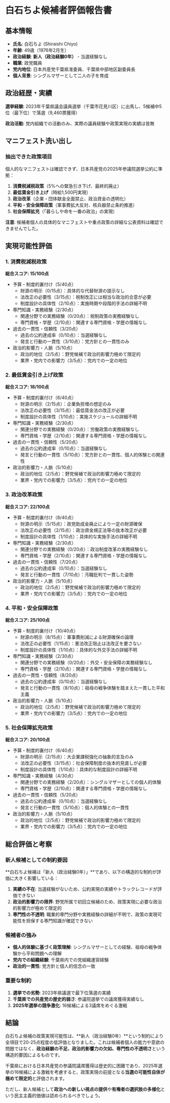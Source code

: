 # 白石ちよ候補者評価報告書

## 基本情報

- **氏名**: 白石ちよ (Shiraishi Chiyo)
- **年齢**: 49歳（1976年2月生）
- **政治経験**: **新人（政治経験0年）** - 当選経験なし
- **職業**: 政党職員
- **党内地位**: 日本共産党千葉県准委員、千葉県中部地区副委員長
- **個人背景**: シングルマザーとして二人の子を育成

## 政治経歴・実績

**選挙経験**: 2023年千葉県議会議員選挙（千葉市花見川区）に出馬し、5候補中5位（最下位）で落選（9,460票獲得）

**政治活動**: 党内組織での活動のみ、実際の議員経験や政策実現の実績は皆無

## マニフェスト洗い出し

### 抽出できた政策項目

個人的なマニフェストは確認できず、日本共産党の2025年参議院選挙公約に準拠：

1. **消費税減税政策**（5%への緊急引き下げ、最終的廃止）
2. **最低賃金引き上げ**（時給1,500円実現）
3. **政治改革**（企業・団体献金全面禁止、政治資金の透明化）
4. **平和・安全保障政策**（軍事費拡大反対、核兵器禁止条約推進）
5. **社会保障拡充**（「暮らしや命を一番の政治」の実現）

**注意**: 候補者個人の具体的なマニフェストや重点政策の詳細な公表資料は確認できませんでした。

## 実現可能性評価

### 1. 消費税減税政策

**総合スコア: 15/100点**

- 予算・制度的裏付け（5/40点）
  - 財源の明示（0/15点）：具体的な代替財源の提示なし
  - 法改正の必要性（3/15点）：税制改正には相当な政治的合意が必要
  - 制度設計の具体性（2/10点）：実施時期や段階的手法の詳細不明
- 専門知識・実務経験（2/30点）
  - 関連分野での実務経験（0/20点）：税制政策の実務経験なし
  - 専門資格・学歴（2/10点）：関連する専門資格・学歴の情報なし
- 過去の一貫性・信頼性（3/20点）
  - 過去の公約達成率（0/10点）：当選経験なし
  - 発言と行動の一貫性（3/10点）：党方針との一貫性のみ
- 政治的影響力・人脈（5/10点）
  - 政治的地位（2/5点）：野党候補で政治的影響力極めて限定的
  - 業界・党内での影響力（3/5点）：党内での一定の地位

### 2. 最低賃金引き上げ政策

**総合スコア: 18/100点**

- 予算・制度的裏付け（6/40点）
  - 財源の明示（2/15点）：企業負担増の想定のみ
  - 法改正の必要性（3/15点）：最低賃金法の改正が必要
  - 制度設計の具体性（1/10点）：実施スケジュールの詳細不明
- 専門知識・実務経験（2/30点）
  - 関連分野での実務経験（0/20点）：労働政策の実務経験なし
  - 専門資格・学歴（2/10点）：関連する専門資格・学歴の情報なし
- 過去の一貫性・信頼性（5/20点）
  - 過去の公約達成率（0/10点）：当選経験なし
  - 発言と行動の一貫性（5/10点）：党方針との一貫性、個人的体験との関連性
- 政治的影響力・人脈（5/10点）
  - 政治的地位（2/5点）：野党候補で政治的影響力極めて限定的
  - 業界・党内での影響力（3/5点）：党内での一定の地位

### 3. 政治改革政策

**総合スコア: 22/100点**

- 予算・制度的裏付け（8/40点）
  - 財源の明示（5/15点）：政党助成金廃止により一定の財源確保
  - 法改正の必要性（2/15点）：政治資金規正法等の抜本改正が必要
  - 制度設計の具体性（1/10点）：具体的な実施手法の詳細不明
- 専門知識・実務経験（2/30点）
  - 関連分野での実務経験（0/20点）：政治制度改革の実務経験なし
  - 専門資格・学歴（2/10点）：関連する専門資格・学歴の情報なし
- 過去の一貫性・信頼性（7/20点）
  - 過去の公約達成率（0/10点）：当選経験なし
  - 発言と行動の一貫性（7/10点）：汚職批判で一貫した姿勢
- 政治的影響力・人脈（5/10点）
  - 政治的地位（2/5点）：野党候補で政治的影響力極めて限定的
  - 業界・党内での影響力（3/5点）：党内での一定の地位

### 4. 平和・安全保障政策

**総合スコア: 25/100点**

- 予算・制度的裏付け（10/40点）
  - 財源の明示（8/15点）：軍事費削減による財源確保の論理
  - 法改正の必要性（1/15点）：憲法改正阻止は法改正を要さない
  - 制度設計の具体性（1/10点）：具体的な外交手法の詳細不明
- 専門知識・実務経験（2/30点）
  - 関連分野での実務経験（0/20点）：外交・安全保障の実務経験なし
  - 専門資格・学歴（2/10点）：関連する専門資格・学歴の情報なし
- 過去の一貫性・信頼性（8/20点）
  - 過去の公約達成率（0/10点）：当選経験なし
  - 発言と行動の一貫性（8/10点）：祖母の戦争体験を踏まえた一貫した平和主義
- 政治的影響力・人脈（5/10点）
  - 政治的地位（2/5点）：野党候補で政治的影響力極めて限定的
  - 業界・党内での影響力（3/5点）：党内での一定の地位

### 5. 社会保障拡充政策

**総合スコア: 20/100点**

- 予算・制度的裏付け（6/40点）
  - 財源の明示（2/15点）：大企業課税強化の抽象的言及のみ
  - 法改正の必要性（3/15点）：社会保障制度の抜本的見直しが必要
  - 制度設計の具体性（1/10点）：具体的な制度設計の詳細不明
- 専門知識・実務経験（4/30点）
  - 関連分野での実務経験（2/20点）：シングルマザーとしての個人的体験
  - 専門資格・学歴（2/10点）：関連する専門資格・学歴の情報なし
- 過去の一貫性・信頼性（5/20点）
  - 過去の公約達成率（0/10点）：当選経験なし
  - 発言と行動の一貫性（5/10点）：個人的体験との一貫性
- 政治的影響力・人脈（5/10点）
  - 政治的地位（2/5点）：野党候補で政治的影響力極めて限定的
  - 業界・党内での影響力（3/5点）：党内での一定の地位

## 総合評価と考察

### 新人候補としての制約要因

**白石ちよ候補は「新人（政治経験0年）」**であり、以下の構造的な制約が評価に大きく影響している：

1. **実績の不在**: 当選経験がないため、公約実現の実績やトラックレコードが評価できない
2. **政治的影響力の限界**: 野党所属で初回立候補のため、政策実現に必要な政治的影響力が極めて限定的
3. **専門性の不透明**: 職業的専門分野や実務経験の詳細が不明で、政策の実現可能性を担保する専門知識が確認できない

### 候補者の強み

- **個人的体験に基づく政策理解**: シングルマザーとしての経験、祖母の戦争体験から平和問題への理解
- **党内での組織経験**: 千葉県内での党組織運営経験
- **政治的一貫性**: 党方針と個人的信念の一致

### 重要な制約

1. **選挙での劣勢**: 2023年県議選で最下位落選の実績
2. **千葉県での共産党の歴史的弱さ**: 参議院選挙での議席獲得実績なし
3. **2025年選挙の競争激化**: 16候補による3議席をめぐる激戦

## 結論

白石ちよ候補の政策実現可能性は、**新人（政治経験0年）**という制約により全項目で20-25点程度の低評価となりました。これは候補者個人の能力や意欲の問題ではなく、**政治経験の不足、政治的影響力の欠如、専門性の不透明さ**という構造的要因によるものです。

千葉県における日本共産党の参議院議席獲得は歴史的に困難であり、2025年選挙の16候補による激戦を考慮すると、政策実現の前提となる**当選の可能性自体が極めて限定的**と評価されます。

ただし、新人候補として**政治への新しい視点の提供**や**有権者の選択肢の多様化**という民主主義的価値は認められるべきでしょう。
